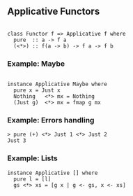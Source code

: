 ## Applicative Functors

```

class Functor f => Applicative f where
  pure  :: a -> f a
  (<*>) :: f(a -> b) -> f a -> f b

```

###  Example: Maybe

```

instance Applicative Maybe where
  pure x = Just x
  Nothing   <*> mx = Nothing
  (Just g)  <*> mx = fmap g mx

```

### Example: Errors handling

```
> pure (+) <*> Just 1 <*> Just 2
Just 3
```

### Example: Lists

```
instance Applicative [] where
  pure l = [l]
  gs <*> xs = [g x | g <- gs, x <- xs]
```